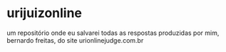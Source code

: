 # urijuizonline
um repositório onde eu salvarei todas as respostas produzidas por mim, bernardo
freitas, do site urionlinejudge.com.br
